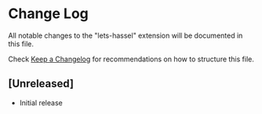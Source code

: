 # Change Log

All notable changes to the "lets-hassel" extension will be documented in this file.

Check [Keep a Changelog](http://keepachangelog.com/) for recommendations on how to structure this file.

## [Unreleased]

- Initial release